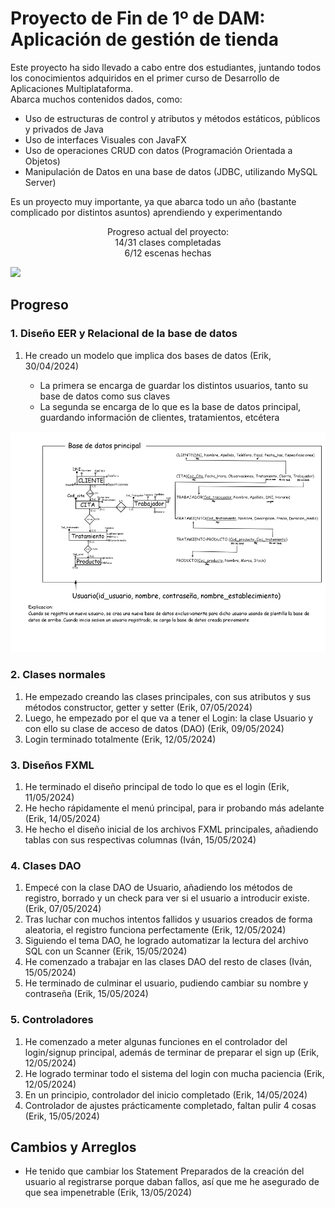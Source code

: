 # Proyecto de Fin de 1º de DAM: Aplicación de gestión de tienda
<p>
  Este proyecto ha sido llevado a cabo entre dos estudiantes, juntando todos los conocimientos adquiridos en el primer curso de Desarrollo de Aplicaciones Multiplataforma.<br>
  Abarca muchos contenidos dados, como:
  <ul>
    <li>Uso de estructuras de control y atributos y métodos estáticos, públicos y privados de Java</li>
    <li>Uso de interfaces Visuales con JavaFX</li>
    <li>Uso de operaciones CRUD con datos (Programación Orientada a Objetos)</li>
    <li>Manipulación de Datos en una base de datos (JDBC, utilizando MySQL Server)</li>
  </ul>
  Es un proyecto muy importante, ya que abarca todo un año (bastante complicado por distintos asuntos) aprendiendo y experimentando
</p>
  <p style="text-align: center;">Progreso actual del proyecto:<br>
    14/31 clases completadas<br>
    6/12 escenas hechas
    
  ![](https://geps.dev/progress/25)
  </p>

## Progreso
### 1. Diseño EER y Relacional de la base de datos
<ol>
  <li>He creado un modelo que implica dos bases de datos (Erik, 30/04/2024)</li>
  <ul>
    <li>La primera se encarga de guardar los distintos usuarios, tanto su base de datos como sus claves</li>
    <li>La segunda se encarga de lo que es la base de datos principal, guardando información de clientes, tratamientos, etcétera</li>
  </ul>
</ol>
<img src="presentacion/BBDD.png" style="width=40%">

### 2. Clases normales
<ol>
  <li>He empezado creando las clases principales, con sus atributos y sus métodos constructor, getter y setter (Erik, 07/05/2024)</li>
  <li>Luego, he empezado por el que va a tener el Login: la clase Usuario y con ello su clase de acceso de datos (DAO) (Erik, 09/05/2024)</li>
  <li>Login terminado totalmente (Erik, 12/05/2024)</li>
</ol>

### 3. Diseños FXML
<ol>
   <li>He terminado el diseño principal de todo lo que es el login (Erik, 11/05/2024)</li>
   <li>He hecho rápidamente el menú principal, para ir probando más adelante (Erik, 14/05/2024)</li>
   <li>He hecho el diseño inicial de los archivos FXML principales, añadiendo tablas con sus respectivas columnas (Iván, 15/05/2024)</li>
</ol>

### 4. Clases DAO
<ol>
   <li>Empecé con la clase DAO de Usuario, añadiendo los métodos de registro, borrado y un check para ver si el usuario a introducir existe. (Erik, 07/05/2024)</li>
   <li>Tras luchar con muchos intentos fallidos y usuarios creados de forma aleatoria, el registro funciona perfectamente (Erik, 12/05/2024)</li>
   <li>Siguiendo el tema DAO, he logrado automatizar la lectura del archivo SQL con un Scanner (Erik, 15/05/2024)</li>
   <li>He comenzado a trabajar en las clases DAO del resto de clases (Iván, 15/05/2024)</li>
   <li>He terminado de culminar el usuario, pudiendo cambiar su nombre y contraseña (Erik, 15/05/2024)</li>
</ol>

### 5. Controladores
<ol>
   <li>He comenzado a meter algunas funciones en el controlador del login/signup principal, además de terminar de preparar el sign up (Erik, 12/05/2024)</li>
   <li>He logrado terminar todo el sistema del login con mucha paciencia (Erik, 12/05/2024)</li>
   <li>En un principio, controlador del inicio completado (Erik, 14/05/2024)</li>
   <li>Controlador de ajustes prácticamente completado, faltan pulir 4 cosas (Erik, 15/05/2024)</li>
</ol>

## Cambios y Arreglos
<ul>
    <li>He tenido que cambiar los Statement Preparados de la creación del usuario al registrarse porque daban fallos, así que me he asegurado de que sea impenetrable (Erik, 13/05/2024)</li>
</ul>

<!--
DIARIO DE CAGADAS DE ERIK:
1. EL REGISTER NO FUNCA PORQUE PATATAS
   Solucionado (gracias a dios) haciendo que la conexión no vaya ligada directamente a una base de datos
2. EL REGISTER AHORA DA PROBLEMAS AL INTENTAR HACER LA BASE DE DATOS AAAAAAAAAA
   Solucionado cambiando de una sentencia preparada a una sentencia normal
3. EL REGISTER AHORA DA PROBLEMAS AL INTENTAR DAR PERMISOS
   SOY PUTO LELO Y NO ME FIJE EN QUE ESTABA USANDO OTRO STATEMENT DIFERENTE
4. El login HA DEJADO DE IR POR LA PUTA CARA
   Ha sido que por algún motivo a intelliJ no le apetecía cargar el driverManager
5. EL LOGIN NO FUNCIONA (un dia mas)
   Solución: Soy memo y he puesto que la contraseña a la hora de registrarse salga del textField del nombre de usuario
-->